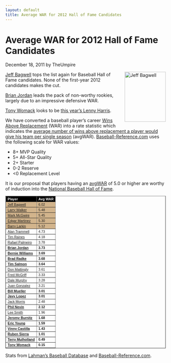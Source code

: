 ```yaml
---
layout: default
title: Average WAR for 2012 Hall of Fame Candidates
---
```

<h1>Average WAR for 2012 Hall of Fame Candidates</h1>
<div class="meta">December 18, 2011 by TheUmpire</div>
<div class="storycontent">
<p><a title="Jeff Bagwell" href="http://commons.wikimedia.org/wiki/File:The_Killer_Bs.jpg" target="_blank"><img style="margin: 0px 0px 10px 10px; display: inline; border-width: 0px;" title="Jeff Bagwell" src="{{ site.url }}{{ site.baseurl }}/images/jeff_bagwell.jpg" alt="Jeff Bagwell" width="129" height="157" align="right" border="0" /></a> <a href="http://www.baseball-reference.com/players/b/bagweje01.shtml">Jeff Bagwell</a> tops the list again for Baseball Hall of Fame candidates.  None of the first-year 2012 candidates makes the cut.</p>
<p><a href="http://www.baseball-reference.com/players/j/jordabr01.shtml">Brian Jordan</a> leads the pack of non-worthy rookies, largely due to an impressive defensive WAR.</p>
<p><a href="http://www.baseball-reference.com/players/w/womacto01.shtml">Tony Womack</a> looks to be <a href="{{ site.url }}{{ site.baseurl }}/pages/lenny-harris-for-hall-of-fame-huh.html">this year&#8217;s Lenny Harris</a>.</p>
<p>We have converted a baseball player’s career <a href="http://saberlibrary.com/misc/war/">Wins Above Replacement</a> (WAR) into a rate statistic which indicates the <a href="{{ site.url }}{{ site.baseurl }}/pages/average-war">average number of wins above replacement a player would give his team per single season</a> (avgWAR). <a href="http://www.baseball-reference.com">Baseball-Reference.com</a> uses the following scale for WAR values:</p>
<ul>
<li>8+ MVP Quality </li>
<li>5+ All-Star Quality </li>
<li>2+ Starter </li>
<li>0-2 Reserve </li>
<li>&lt;0 Replacement Level </li>
</ul>
<p>It is our proposal that players having an <a href="http://www.baseballink.com/average-war">avgWAR</a> of 5.0 or higher are worthy of induction into the <a href="http://baseballhall.org/">National Baseball Hall of Fame</a>.</p>
<table style="font-family: arial; font-size: 8pt;" border="1" cellspacing="1" cellpadding="3">
<tbody>
<tr style="background-color: #000000; color: #ffffff; font-weight: bold;">
<td>Player</td>
<td>Avg WAR</td>
</tr>
<tr>
<td style="background-color: #d2b48c;"><a href="http://www.baseball-reference.com/players/b/bagweje01.shtml">Jeff Bagwell</a></td>
<td style="background-color: #d2b48c;">6.02</td>
</tr>
<tr>
<td style="background-color: #d2b48c;"><a href="http://www.baseball-reference.com/players/w/walkela01.shtml">Larry Walker</a></td>
<td style="background-color: #d2b48c;">5.48</td>
</tr>
<tr>
<td style="background-color: #d2b48c;"><a href="http://www.baseball-reference.com/players/m/mcgwima01.shtml">Mark McGwire</a></td>
<td style="background-color: #d2b48c;">5.45</td>
</tr>
<tr>
<td style="background-color: #d2b48c;"><a href="http://www.baseball-reference.com/players/m/martied01.shtml">Edgar Martinez</a></td>
<td style="background-color: #d2b48c;">5.30</td>
</tr>
<tr>
<td style="background-color: #d2b48c;"><a href="http://www.baseball-reference.com/players/l/larkiba01.shtml">Barry Larkin</a></td>
<td style="background-color: #d2b48c;">5.12</td>
</tr>
<tr>
<td><a href="http://www.baseball-reference.com/players/t/trammal01.shtml">Alan Trammell</a></td>
<td>4.73</td>
</tr>
<tr>
<td><a href="http://www.baseball-reference.com/players/r/raineti01.shtml">Tim Raines</a></td>
<td>4.18</td>
</tr>
<tr>
<td><a href="http://www.baseball-reference.com/players/p/palmera01.shtml">Rafael Palmeiro</a></td>
<td>3.78</td>
</tr>
<tr>
<td><a href="http://www.baseball-reference.com/players/j/jordabr01.shtml"><strong>Brian Jordan</strong></a></td>
<td><strong>3.73</strong></td>
</tr>
<tr>
<td><a href="http://www.baseball-reference.com/players/w/willibe02.shtml"><strong>Bernie Williams</strong></a></td>
<td><strong>3.69</strong></td>
</tr>
<tr>
<td><a href="http://www.baseball-reference.com/players/r/radkebr01.shtml"><strong>Brad Radke</strong></a></td>
<td><strong>3.68</strong></td>
</tr>
<tr>
<td><a href="http://www.baseball-reference.com/players/s/salmoti01.shtml"><strong>Tim Salmon</strong></a></td>
<td><strong>3.64</strong></td>
</tr>
<tr>
<td><a href="http://www.baseball-reference.com/players/m/mattido01.shtml">Don Mattingly</a></td>
<td>3.61</td>
</tr>
<tr>
<td><a href="http://www.baseball-reference.com/players/m/mcgrifr01.shtml">Fred McGriff</a></td>
<td>3.33</td>
</tr>
<tr>
<td><a href="http://www.baseball-reference.com/players/m/murphda05.shtml">Dale Murphy</a></td>
<td>3.28</td>
</tr>
<tr>
<td><a href="http://www.baseball-reference.com/players/g/gonzaju03.shtml">Juan Gonzalez</a></td>
<td>3.21</td>
</tr>
<tr>
<td><a href="http://www.baseball-reference.com/players/m/muellbi02.shtml"><strong>Bill Mueller</strong></a></td>
<td><strong>3.01</strong></td>
</tr>
<tr>
<td><a href="http://www.baseball-reference.com/players/l/lopezja01.shtml"><strong>Javy Lopez</strong></a></td>
<td><strong>3.01</strong></td>
</tr>
<tr>
<td><a href="http://www.baseball-reference.com/players/m/morrija02.shtml">Jack Morris</a></td>
<td>2.48</td>
</tr>
<tr>
<td><a href="http://www.baseball-reference.com/players/n/nevinph01.shtml"><strong>Phil Nevin</strong></a></td>
<td><strong>2.12</strong></td>
</tr>
<tr>
<td><a href="http://www.baseball-reference.com/players/s/smithle02.shtml">Lee Smith</a></td>
<td>1.96</td>
</tr>
<tr>
<td><a href="http://www.baseball-reference.com/players/b/burnije01.shtml"><strong>Jeromy Burnitz</strong></a></td>
<td><strong>1.68</strong></td>
</tr>
<tr>
<td><a href="http://www.baseball-reference.com/players/y/younger01.shtml"><strong>Eric Young</strong></a></td>
<td><strong>1.59</strong></td>
</tr>
<tr>
<td><a href="http://www.baseball-reference.com/players/c/castivi02.shtml"><strong>Vinny Castilla</strong></a></td>
<td><strong>1.43</strong></td>
</tr>
<tr>
<td><a href="http://www.baseball-reference.com/players/s/sierrru01.shtml"><strong>Ruben Sierra</strong></a></td>
<td><strong>1.01</strong></td>
</tr>
<tr>
<td><a href="http://www.baseball-reference.com/players/m/mulhote01.shtml"><strong>Terry Mulholland</strong></a></td>
<td><strong>0.49</strong></td>
</tr>
<tr>
<td><a href="http://www.baseball-reference.com/players/w/womacto01.shtml"><strong>Tony Womack</strong></a></td>
<td><strong>0.15</strong></td>
</tr>
</tbody>
</table>
<p>Stats from <a href="http://baseball1.com/statistics/">Lahman’s Baseball Database</a> and <a href="http://www.baseball-reference.com/">Baseball-Reference.com</a>.</p>
 
